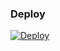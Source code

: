 ### Deploy

[![Deploy](https://www.herokucdn.com/deploy/button.svg)](https://heroku.com/deploy?template=https://github.com/mabotsss/ironbot)
